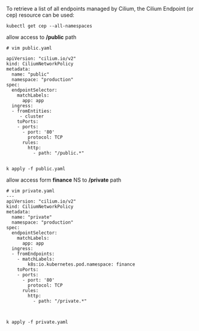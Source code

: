 To retrieve a list of all endpoints managed by Cilium, the Cilium Endpoint (or cep) resource can be used:
```
kubectl get cep --all-namespaces

```
allow access to   **/public** path
```
# vim public.yaml

apiVersion: "cilium.io/v2"
kind: CiliumNetworkPolicy
metadata:
  name: "public"
  namespace: "production"
spec:
  endpointSelector:
    matchLabels:
      app: app
  ingress:
  - fromEntities:
     - cluster
    toPorts:
    - ports:
      - port: '80'
        protocol: TCP
      rules:
        http:
          - path: "/public.*"


```
``` 
k apply -f public.yaml
```


allow access form  **finance** NS to **/private** path

``` 
# vim private.yaml
---
apiVersion: "cilium.io/v2"
kind: CiliumNetworkPolicy
metadata:
  name: "private"
  namespace: "production"
spec:
  endpointSelector:
    matchLabels:
      app: app
  ingress:
  - fromEndpoints:
    - matchLabels:
        k8s:io.kubernetes.pod.namespace: finance
    toPorts:
    - ports:
      - port: '80'
        protocol: TCP
      rules:
        http:
          - path: "/private.*"



```
```
k apply -f private.yaml
```

